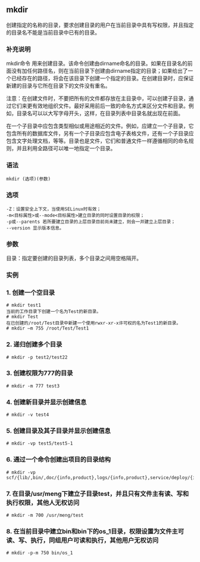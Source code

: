 ## mkdir ##

创建指定的名称的目录，要求创建目录的用户在当前目录中具有写权限，并且指定的目录名不能是当前目录中已有的目录。

### 补充说明 ###

mkdir命令 用来创建目录。该命令创建由dirname命名的目录。如果在目录名的前面没有加任何路径名，则在当前目录下创建由dirname指定的目录；如果给出了一个已经存在的路径，将会在该目录下创建一个指定的目录。在创建目录时，应保证新建的目录与它所在目录下的文件没有重名。

注意：在创建文件时，不要把所有的文件都存放在主目录中，可以创建子目录，通过它们来更有效地组织文件。最好采用前后一致的命名方式来区分文件和目录。例如，目录名可以以大写字母开头，这样，在目录列表中目录名就出现在前面。

在一个子目录中应包含类型相似或用途相近的文件。例如，应建立一个子目录，它包含所有的数据库文件，另有一个子目录应包含电子表格文件，还有一个子目录应包含文字处理文档，等等。目录也是文件，它们和普通文件一样遵循相同的命名规则，并且利用全路径可以唯一地指定一个目录。


###  语法

	mkdir (选项)(参数)

###  选项

	-Z：设置安全上下文，当使用SELinux时有效；
	-m<目标属性>或--mode<目标属性>建立目录的同时设置目录的权限；
	-p或--parents 若所要建立目录的上层目录目前尚未建立，则会一并建立上层目录；
	--version 显示版本信息。

###  参数
目录：指定要创建的目录列表，多个目录之间用空格隔开。

###  实例


### 1. 创建一个空目录
	# mkdir test1
	当前的工作目录下创建一个名为Test的新目录。
	# mkdir Test
	在已创建的/root/Test目录中新建一个使用rwxr-xr-x许可权的名为Test1的新目录。
	# mkdir –m 755 /root/Test/Test1
### 2. 递归创建多个目录
	# mkdir -p test2/test22
### 3. 创建权限为777的目录
	# mkdir -m 777 test3
### 4. 创建新目录并显示创建信息
	# mkdir -v test4
### 5. 创建目录及其子目录并显示创建信息
	# mkdir -vp test5/test5-1
### 6. 通过一个命令创建出项目的目录结构
	# mkdir -vp scf/{lib/,bin/,doc/{info,product},logs/{info,product},service/deploy/{info,product}}
### 7. 在目录/usr/meng下建立子目录test，并且只有文件主有读、写和执行权限，其他人无权访问
	# mkdir -m 700 /usr/meng/test
### 8. 在当前目录中建立bin和bin下的os_1目录，权限设置为文件主可读、写、执行，同组用户可读和执行，其他用户无权访问
	# mkdir -p-m 750 bin/os_1



